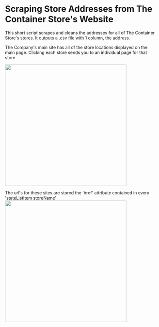 # Scraping Store Addresses from The Container Store's Website

This short script scrapes and cleans the addresses for all of The Container Store's stores. It outputs a .csv file with 1 column, the address. 


The Company's main site has all of the store locations displayed on the main page. Clicking each store sends you to an individual page for that store

<img src="https://user-images.githubusercontent.com/38504767/54851673-1a96cb80-4cc1-11e9-9b23-8a3850702349.png" height="400">


The url's for these sites are stored the 'href' attribute contained in every 'stateListItem storeName' 
<img src="https://user-images.githubusercontent.com/38504767/54852259-bb39bb00-4cc2-11e9-879b-25c41d0cfbb2.png" height="400">

